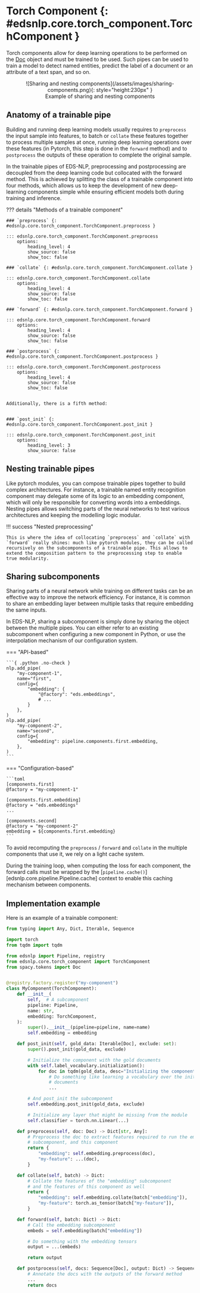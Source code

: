# Torch Component {: #edsnlp.core.torch_component.TorchComponent }

Torch components allow for deep learning operations to be performed on the [Doc](https://spacy.io/api/doc) object and must be trained to be used. Such pipes can be used to train a model to detect named entities, predict the label of a document or an attribute of a text span, and so on.

<figure style="text-align: center" markdown="1">
![Sharing and nesting components](/assets/images/sharing-components.png){: style="height:230px" }
<figcaption>Example of sharing and nesting components</figcaption>
</figure>

## Anatomy of a trainable pipe

Building and running deep learning models usually requires to `preprocess` the input sample into features, to batch or `collate` these features together to process multiple samples at once, running deep learning operations over these features (in Pytorch, this step is done in the `forward` method) and to `postprocess` the outputs of these operation to complete the original sample.

In the trainable pipes of EDS-NLP, preprocessing and postprocessing are decoupled from the deep learning code but collocated with the forward method. This is achieved by splitting the class of a trainable component into four methods, which allows us to keep the development of new deep-learning components simple while ensuring efficient models both during training and inference.


??? details "Methods of a trainable component"

    ### `preprocess` {: #edsnlp.core.torch_component.TorchComponent.preprocess }
    
    ::: edsnlp.core.torch_component.TorchComponent.preprocess
        options:
            heading_level: 4
            show_source: false
            show_toc: false
    
    ### `collate` {: #edsnlp.core.torch_component.TorchComponent.collate }
    
    ::: edsnlp.core.torch_component.TorchComponent.collate
        options:
            heading_level: 4
            show_source: false
            show_toc: false
    
    ### `forward` {: #edsnlp.core.torch_component.TorchComponent.forward }
    
    ::: edsnlp.core.torch_component.TorchComponent.forward
        options:
            heading_level: 4
            show_source: false
            show_toc: false
    
    ### `postprocess` {: #edsnlp.core.torch_component.TorchComponent.postprocess }
    
    ::: edsnlp.core.torch_component.TorchComponent.postprocess
        options:
            heading_level: 4
            show_source: false
            show_toc: false


    Additionally, there is a fifth method:
    
    
    ### `post_init` {: #edsnlp.core.torch_component.TorchComponent.post_init }
    
    ::: edsnlp.core.torch_component.TorchComponent.post_init
        options:
            heading_level: 3
            show_source: false


## Nesting trainable pipes

Like pytorch modules, you can compose trainable pipes together to build complex architectures. For instance, a trainable named entity recognition component may delegate some of its logic to an embedding component, which will only be responsible for converting words into a embeddings. Nesting pipes allows switching parts of the neural networks to test various architectures and keeping the modelling logic modular.

!!! success "Nested preprocessing"

    This is where the idea of collocating `preprocess` and `collate` with `forward` really shines: much like pytorch modules, they can be called recursively on the subcomponents of a trainable pipe. This allows to extend the composition pattern to the preprocessing step to enable true modularity.


## Sharing subcomponents

Sharing parts of a neural network while training on different tasks can be an effective way to improve the network efficiency. For instance, it is common to share an embedding layer between multiple tasks that require embedding the same inputs.

In EDS-NLP, sharing a subcomponent is simply done by sharing the object between the multiple pipes. You can either refer to an existing subcomponent when configuring a new component in Python, or use the interpolation mechanism of our configuration system.

=== "API-based"

    ```{ .python .no-check }
    nlp.add_pipe(
        "my-component-1",
        name="first",
        config={
            "embedding": {
                "@factory": "eds.embeddings",
                # ...
            }
        },
    )
    nlp.add_pipe(
        "my-component-2",
        name="second",
        config={
            "embedding": pipeline.components.first.embedding,
        },
    )
    ```

=== "Configuration-based"

    ```toml
    [components.first]
    @factory = "my-component-1"

    [components.first.embedding]
    @factory = "eds.embeddings"
    ...

    [components.second]
    @factory = "my-component-2"
    embedding = ${components.first.embedding}
    ```

To avoid recomputing the `preprocess` / `forward` and `collate` in the multiple components that use it, we rely on a light cache system.

During the training loop, when computing the loss for each component, the forward calls must be wrapped by the [`pipeline.cache()`][edsnlp.core.pipeline.Pipeline.cache] context to enable this caching mechanism between components.


## Implementation example

Here is an example of a trainable component:

```python
from typing import Any, Dict, Iterable, Sequence

import torch
from tqdm import tqdm

from edsnlp import Pipeline, registry
from edsnlp.core.torch_component import TorchComponent
from spacy.tokens import Doc


@registry.factory.register("my-component")
class MyComponent(TorchComponent):
    def __init__(
        self,  # A subcomponent
        pipeline: Pipeline,
        name: str,
        embedding: TorchComponent,
    ):
        super().__init__(pipeline=pipeline, name=name)
        self.embedding = embedding

    def post_init(self, gold_data: Iterable[Doc], exclude: set):
        super().post_init(gold_data, exclude)

        # Initialize the component with the gold documents
        with self.label_vocabulary.initialization():
            for doc in tqdm(gold_data, desc="Initializing the component"):
                # Do something like learning a vocabulary over the initialization
                # documents
                ...

        # And post_init the subcomponent
        self.embedding.post_init(gold_data, exclude)

        # Initialize any layer that might be missing from the module
        self.classifier = torch.nn.Linear(...)

    def preprocess(self, doc: Doc) -> Dict[str, Any]:
        # Preprocess the doc to extract features required to run the embedding
        # subcomponent, and this component
        return {
            "embedding": self.embedding.preprocess(doc),
            "my-feature": ...(doc),
        }

    def collate(self, batch) -> Dict:
        # Collate the features of the "embedding" subcomponent
        # and the features of this component as well
        return {
            "embedding": self.embedding.collate(batch["embedding"]),
            "my-feature": torch.as_tensor(batch["my-feature"]),
        }

    def forward(self, batch: Dict) -> Dict:
        # Call the embedding subcomponent
        embeds = self.embedding(batch["embedding"])

        # Do something with the embedding tensors
        output = ...(embeds)

        return output

    def postprocess(self, docs: Sequence[Doc], output: Dict) -> Sequence[Doc]:
        # Annotate the docs with the outputs of the forward method
        ...
        return docs
```
